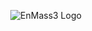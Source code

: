 <p align="center">
  <img src="https://raw.githubusercontent.com/zer0uid/EnMass3/main/enm3_GH_readme.png" alt="EnMass3 Logo"/>
</p>


